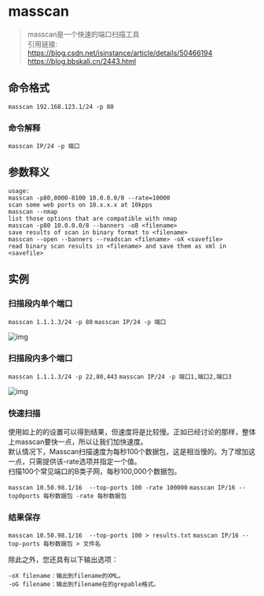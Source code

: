 # masscan
> masscan是一个快速的端口扫描工具  
> 引用链接:  
> https://blog.csdn.net/isinstance/article/details/50466194  
> https://blog.bbskali.cn/2443.html  

## 命令格式
`masscan 192.168.123.1/24 -p 80`  
### 命令解释
`masscan IP/24 -p 端口`

## 参数释义
    usage:  
    masscan -p80,8000-8100 10.0.0.0/8 --rate=10000  
    scan some web ports on 10.x.x.x at 10kpps  
    masscan --nmap  
    list those options that are compatible with nmap  
    masscan -p80 10.0.0.0/8 --banners -oB <filename>  
    save results of scan in binary format to <filename>  
    masscan --open --banners --readscan <filename> -oX <savefile>  
    read binary scan results in <filename> and save them as xml in <savefile>  

## 实例
### 扫描段内单个端口
`masscan 1.1.1.3/24 -p 80`
`masscan IP/24 -p 端口`

![img](/images/masscan/masscan-01.png)

### 扫描段内多个端口
`masscan 1.1.1.3/24 -p 22,80,443`
`masscan IP/24 -p 端口1,端口2,端口3`

![img](/images/masscan/masscan-02.png)

### 快速扫描

使用如上的的设置可以得到结果，但速度将是比较慢。正如已经讨论的那样，整体上masscan要快一点，所以让我们加快速度。  
默认情况下，Masscan扫描速度为每秒100个数据包，这是相当慢的。为了增加这一点，只需提供该-rate选项并指定一个值。  
扫描100个常见端口的B类子网，每秒100,000个数据包。  


`masscan 10.50.98.1/16  --top-ports 100 -rate 100000`
`masscan IP/16 --top0ports 每秒数据包 -rate 每秒数据包`

### 结果保存
`masscan 10.50.98.1/16  --top-ports 100 > results.txt`
`masscan IP/16 --top-ports 每秒数据包 > 文件名`

除此之外，您还具有以下输出选项：  

    -oX filename：输出到filename的XML。  
    -oG filename：输出到filename在的grepable格式。  